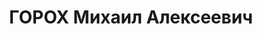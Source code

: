 ---
title: ГОРОХ Михаил Алексеевич
description: "1889, Сумська обл. м. Шостка, українець, освіта початкова\n майстер\
  \ з монтажу 19 будуправління тресту „Машбуд” заводу № 9, проживав: Сумська обл.\
  \ м. Шостка\n Заарештований 19.09.1937 р.\n ВК ВС СРСР 20.11.1937 р. за участь в\
  \ антирад. правотроцькістській шкідницькій орг-ції засуджений до ВМП.\n Розстріляний\
  \ 21.11.1937 р. у м. Київ.\n Реабілітований 24.10.1957 р. ВК ВС СРСР.\n ГДА Сб України,\
  \ м. Суми, спр. П-4614."
---